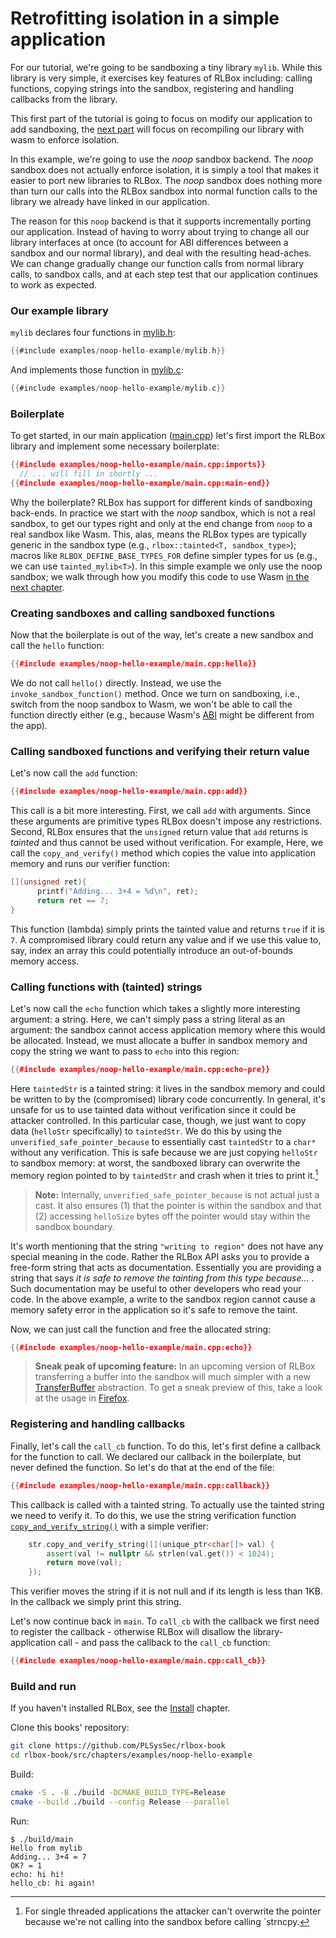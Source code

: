 # Retrofitting isolation in a simple application

For our tutorial, we're going to be sandboxing a tiny library ``mylib``. While
this library is very simple, it exercises key features of RLBox including:
calling functions, copying strings into the sandbox, registering and handling
callbacks from the library.

This first part of the tutorial is going to focus on modify our application to
add sandboxing, the [next part](./wasm-sandbox.md) will focus on recompiling our library with wasm to
enforce isolation.

In this example, we're going to use the _noop_ sandbox backend. The _noop_
sandbox does not actually enforce isolation, it is simply a tool that makes it
easier to port new libraries to RLBox. The _noop_ sandbox does nothing more than
turn our calls into the RLBox sandbox into normal function calls to the library
we already have linked in our application.

The reason for this `noop` backend is that it supports incrementally porting our
application. Instead of having to worry about trying to change all our library
interfaces at once (to account for ABI differences between a sandbox and our
normal library), and deal with the resulting head-aches. We can change gradually
change our function calls from normal library calls, to sandbox calls, and at
each step test that our application continues to work as expected.


### Our example library

``mylib`` declares four functions in [mylib.h](examples/noop-hello-example/mylib.h):

```c
{{#include examples/noop-hello-example/mylib.h}}
```

And implements those function in [mylib.c](./examples/noop-hello-example/mylib.c):

```c
{{#include examples/noop-hello-example/mylib.c}}
```


### Boilerplate

To get started, in our main application ([main.cpp](examples/noop-hello-example/main.cpp))
let's first import the RLBox library and implement some necessary boilerplate:

```cpp
{{#include examples/noop-hello-example/main.cpp:imports}}
  // ... will fill in shortly ...
{{#include examples/noop-hello-example/main.cpp:main-end}}
```

Why the boilerplate? RLBox has support for different kinds of sandboxing
back-ends. In practice we start with the _noop_ sandbox, which is not a real
sandbox, to get our types right and only at the end change from `noop` to a
real sandbox like Wasm. This, alas, means the RLBox types are
typically generic in the sandbox type (e.g., `rlbox::tainted<T,
sandbox_type>`); macros like `RLBOX_DEFINE_BASE_TYPES_FOR` define simpler types
for us (e.g., we can use `tainted_mylib<T>`). In this simple example we only
use the noop sandbox; we walk through how you modify this code to use Wasm [in
the next chapter](/chapters/wasm-sandbox.md).

### Creating sandboxes and calling sandboxed functions

Now that the boilerplate is out of the way, let's create a new sandbox and
call the `hello` function:

```cpp
{{#include examples/noop-hello-example/main.cpp:hello}}
```

We do not call `hello()` directly. Instead, we use the
`invoke_sandbox_function()` method. Once we turn on sandboxing, i.e., switch
from the noop sandbox to Wasm, we won't be able to call the function directly
either (e.g., because Wasm's
[ABI](https://en.wikipedia.org/wiki/Application_binary_interface) might be
different from the app).

### Calling sandboxed functions and verifying their return value

Let's now call the `add` function:

```cpp
{{#include examples/noop-hello-example/main.cpp:add}}
```

This call is a bit more interesting. First, we call `add` with arguments. Since
these arguments are primitive types RLBox doesn't impose any restrictions.
Second, RLBox ensures that the `unsigned` return value that `add` returns is
_tainted_ and thus cannot be used without verification. For example,
Here, we call the
`copy_and_verify()` method which copies the value into application memory and
runs our verifier function:

```cpp
[](unsigned ret){
      printf("Adding... 3+4 = %d\n", ret);
      return ret == 7;
}
```

This function (lambda) simply prints the tainted value and returns `true` if it
is `7`. A compromised library could return any value and if we use this value
to, say, index an array this could potentially introduce an out-of-bounds
memory access.

### Calling functions with (tainted) strings

Let's now call the `echo` function which takes a slightly more interesting
argument: a string. Here, we can't simply pass a string literal as an argument:
the sandbox cannot access application memory where this would be allocated.
Instead, we must allocate a buffer in sandbox memory and copy the string we
want to pass to `echo` into this region:

```cpp
{{#include examples/noop-hello-example/main.cpp:echo-pre}}
```

Here `taintedStr` is a tainted string: it lives in the sandbox memory and could
be written to by the (compromised) library code concurrently. In general, it's
unsafe for us to use tainted data without verification since it could be
attacker controlled. In this particular case, though, we just want to copy data
(`helloStr` specifically) to `taintedStr`. We do this by using the
`unverified_safe_pointer_because` to essentially cast `taintedStr` to a `char*`
without any verification. This is safe because we are just copying
`helloStr` to sandbox memory: at worst, the sandboxed library can overwrite the
memory region pointed to by `taintedStr` and crash when it tries to print
it.[^note-1]


> **Note:** Internally, `unverified_safe_pointer_because` is not actual just a
> cast. It also ensures (1) that the pointer is within the sandbox and that
> (2) accessing `helloSize` bytes off the pointer would stay within the sandbox
> boundary.

It's worth mentioning that the string `"writing to region"` does not have any
special meaning in the code. Rather the RLBox API asks you to provide a
free-form string that acts as documentation. Essentially you are providing a
string that says _it is safe to remove the tainting from this type because..._
. Such documentation may be useful to other developers who read your code. In
the above example, a write to the sandbox region cannot cause a memory safety
error in the application so it's safe to remove the taint.

Now, we can just call the function and free the allocated string:

```cpp
{{#include examples/noop-hello-example/main.cpp:echo}}
```

> **Sneak peak of upcoming feature:** In an upcoming version of RLBox
> transferring a buffer into the sandbox will much simpler with a new
> [TransferBuffer](https://searchfox.org/mozilla-central/source/xpcom/base/RLBoxUtils.h)
> abstraction. To get a sneak preview of this, take a look at the usage in
> [Firefox](https://searchfox.org/mozilla-central/source/gfx/ots/RLBoxWOFF2Host.cpp#175).

### Registering and handling callbacks

Finally, let's call the `call_cb` function. To do this, let's first define a
callback for the function to call. We declared our callback in the boilerplate, but never defined the function. So let's do that at the end of the file:

```cpp
{{#include examples/noop-hello-example/main.cpp:callback}}
```

This callback is called with a tainted string. To actually use the tainted
string we need to verify it. To do this, we use the string verification function
[`copy_and_verify_string()`](chapters/api/tainted.md) with a simple verifier:

```cpp
    str.copy_and_verify_string([](unique_ptr<char[]> val) {
        assert(val != nullptr && strlen(val.get()) < 1024);
        return move(val);
    });
```

This verifier moves the string if it is not null and if its length is less than 1KB.
In the callback we simply print this string.

Let's now continue back in `main`. To `call_cb` with the callback we first
need to register the callback - otherwise RLBox will disallow the
library-application call - and pass the callback to the `call_cb` function:

```cpp
{{#include examples/noop-hello-example/main.cpp:call_cb}}
```

### Build and run

If you haven't installed RLBox, see the [Install](/chapters/rlbox-install.md)
chapter.

Clone this books' repository:

```bash
git clone https://github.com/PLSysSec/rlbox-book
cd rlbox-book/src/chapters/examples/noop-hello-example
```

Build:

```bash
cmake -S . -B ./build -DCMAKE_BUILD_TYPE=Release
cmake --build ./build --config Release --parallel
```

Run:

```bash:
$ ./build/main
Hello from mylib
Adding... 3+4 = 7
OK? = 1
echo: hi hi!
hello_cb: hi again!
```


[^note-1]: For single threaded applications the attacker can't overwrite the pointer because we're not calling into the sandbox before calling `strncpy.
